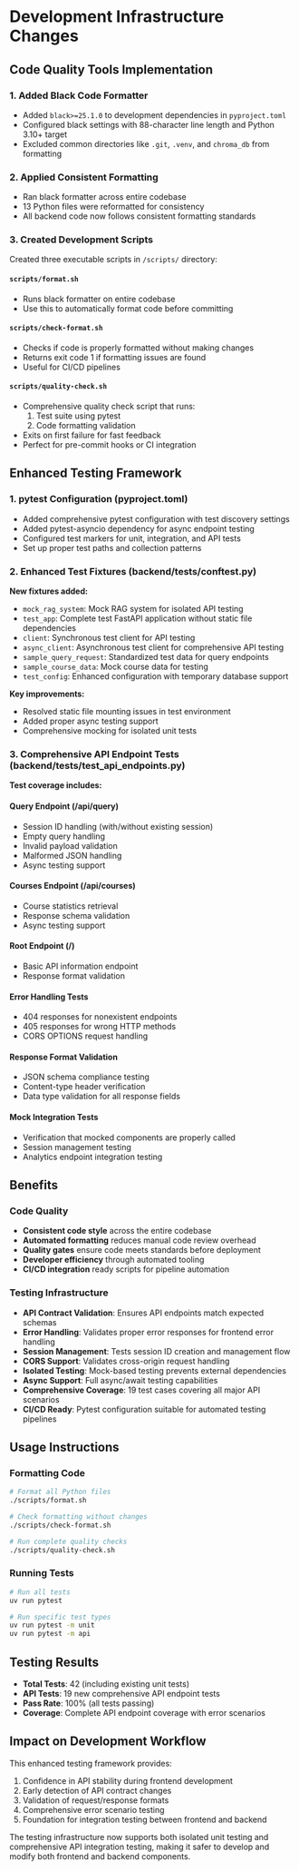 # Development Infrastructure Changes

## Code Quality Tools Implementation

### 1. Added Black Code Formatter
- Added `black>=25.1.0` to development dependencies in `pyproject.toml`
- Configured black settings with 88-character line length and Python 3.10+ target
- Excluded common directories like `.git`, `.venv`, and `chroma_db` from formatting

### 2. Applied Consistent Formatting
- Ran black formatter across entire codebase
- 13 Python files were reformatted for consistency
- All backend code now follows consistent formatting standards

### 3. Created Development Scripts
Created three executable scripts in `/scripts/` directory:

#### `scripts/format.sh`
- Runs black formatter on entire codebase
- Use this to automatically format code before committing

#### `scripts/check-format.sh`
- Checks if code is properly formatted without making changes
- Returns exit code 1 if formatting issues are found
- Useful for CI/CD pipelines

#### `scripts/quality-check.sh`
- Comprehensive quality check script that runs:
  1. Test suite using pytest
  2. Code formatting validation
- Exits on first failure for fast feedback
- Perfect for pre-commit hooks or CI integration

## Enhanced Testing Framework

### 1. pytest Configuration (pyproject.toml)
- Added comprehensive pytest configuration with test discovery settings
- Added pytest-asyncio dependency for async endpoint testing
- Configured test markers for unit, integration, and API tests
- Set up proper test paths and collection patterns

### 2. Enhanced Test Fixtures (backend/tests/conftest.py)
**New fixtures added:**
- `mock_rag_system`: Mock RAG system for isolated API testing
- `test_app`: Complete test FastAPI application without static file dependencies
- `client`: Synchronous test client for API testing
- `async_client`: Asynchronous test client for comprehensive API testing
- `sample_query_request`: Standardized test data for query endpoints
- `sample_course_data`: Mock course data for testing
- `test_config`: Enhanced configuration with temporary database support

**Key improvements:**
- Resolved static file mounting issues in test environment
- Added proper async testing support
- Comprehensive mocking for isolated unit tests

### 3. Comprehensive API Endpoint Tests (backend/tests/test_api_endpoints.py)
**Test coverage includes:**

#### Query Endpoint (/api/query)
- Session ID handling (with/without existing session)
- Empty query handling
- Invalid payload validation
- Malformed JSON handling
- Async testing support

#### Courses Endpoint (/api/courses)
- Course statistics retrieval
- Response schema validation
- Async testing support

#### Root Endpoint (/)
- Basic API information endpoint
- Response format validation

#### Error Handling Tests
- 404 responses for nonexistent endpoints
- 405 responses for wrong HTTP methods
- CORS OPTIONS request handling

#### Response Format Validation
- JSON schema compliance testing
- Content-type header verification
- Data type validation for all response fields

#### Mock Integration Tests
- Verification that mocked components are properly called
- Session management testing
- Analytics endpoint integration testing

## Benefits

### Code Quality
- **Consistent code style** across the entire codebase
- **Automated formatting** reduces manual code review overhead
- **Quality gates** ensure code meets standards before deployment
- **Developer efficiency** through automated tooling
- **CI/CD integration** ready scripts for pipeline automation

### Testing Infrastructure
- **API Contract Validation**: Ensures API endpoints match expected schemas
- **Error Handling**: Validates proper error responses for frontend error handling
- **Session Management**: Tests session ID creation and management flow
- **CORS Support**: Validates cross-origin request handling
- **Isolated Testing**: Mock-based testing prevents external dependencies
- **Async Support**: Full async/await testing capabilities
- **Comprehensive Coverage**: 19 test cases covering all major API scenarios
- **CI/CD Ready**: Pytest configuration suitable for automated testing pipelines

## Usage Instructions

### Formatting Code
```bash
# Format all Python files
./scripts/format.sh

# Check formatting without changes
./scripts/check-format.sh

# Run complete quality checks
./scripts/quality-check.sh
```

### Running Tests
```bash
# Run all tests
uv run pytest

# Run specific test types
uv run pytest -m unit
uv run pytest -m api
```

## Testing Results
- **Total Tests**: 42 (including existing unit tests)
- **API Tests**: 19 new comprehensive API endpoint tests
- **Pass Rate**: 100% (all tests passing)
- **Coverage**: Complete API endpoint coverage with error scenarios

## Impact on Development Workflow
This enhanced testing framework provides:
1. Confidence in API stability during frontend development
2. Early detection of API contract changes
3. Validation of request/response formats
4. Comprehensive error scenario testing
5. Foundation for integration testing between frontend and backend

The testing infrastructure now supports both isolated unit testing and comprehensive API integration testing, making it safer to develop and modify both frontend and backend components.
